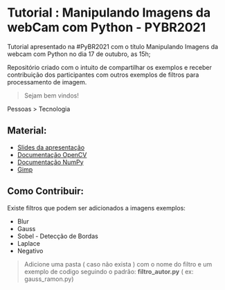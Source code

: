 # Tutorial :  Manipulando Imagens da webCam com Python - PYBR2021
Tutorial apresentado na #PyBR2021 com o título Manipulando Imagens da  webcam com Python no dia 17 de outubro, as 15h;

Repositório criado com o intuito de compartilhar os exemplos e receber contribuição dos participantes  com outros exemplos de filtros para processamento de imagem.
>Sejam bem vindos!

Pessoas > Tecnologia

## Material:
- [Slides da apresentação](https://docs.google.com/presentation/d/1-CcxuixAQiUt9ZVRBr8O_0_M-QTT9ltNKgNAXdvfcac/edit?usp=sharing)
- [Documentação OpenCV](https://opencv.org/)
- [Documentação NumPy](https://numpy.org/)
- [Gimp](https://www.gimp.org/)

## Como Contribuir:
Existe filtros que podem ser adicionados a imagens exemplos:
- Blur 
- Gauss
- Sobel - Detecção de Bordas 
- Laplace
- Negativo
>Adicione uma pasta ( caso não exista ) com o nome do filtro e um exemplo de codigo seguindo o padrão: **filtro_autor.py** ( ex: gauss_ramon.py)
